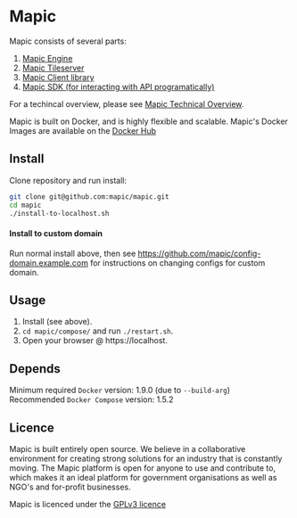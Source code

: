 # Mapic

Mapic consists of several parts:   
1. [Mapic Engine](https://github.com/mapic/engine)  
2. [Mapic Tileserver](https://github.com/mapic/mile)    
3. [Mapic Client library](https://github.com/mapic/mapic.js)    
4. [Mapic SDK (for interacting with API programatically)](https://github.com/mapic/sdk)  

For a techincal overview, please see [Mapic Technical Overview](https://github.com/mapic/mapic/wiki/Mapic-Techincal-Overview).

Mapic is built on Docker, and is highly flexible and scalable. Mapic's Docker Images are available on the [Docker Hub](https://hub.docker.com/u/mapic/dashboard/)


## Install
Clone repository and run install:
```bash
git clone git@github.com:mapic/mapic.git
cd mapic
./install-to-localhost.sh
```

#### Install to custom domain
Run normal install above, then see https://github.com/mapic/config-domain.example.com for instructions on changing configs for custom domain.


## Usage
1. Install (see above).
2. `cd mapic/compose/` and run `./restart.sh`. 
3. Open your browser @ https://localhost.



## Depends
Minimum required `Docker` version: 1.9.0 (due to `--build-arg`)  
Recommended `Docker Compose` version: 1.5.2  

## Licence
Mapic is built entirely open source. We believe in a collaborative environment for creating strong solutions for an industry that is constantly moving. The Mapic platform is open for anyone to use and contribute to, which makes it an ideal platform for government organisations as well as NGO's and for-profit businesses.

Mapic is licenced under the [GPLv3 licence](https://github.com/mapic/mapic/blob/master/LICENCE.md)